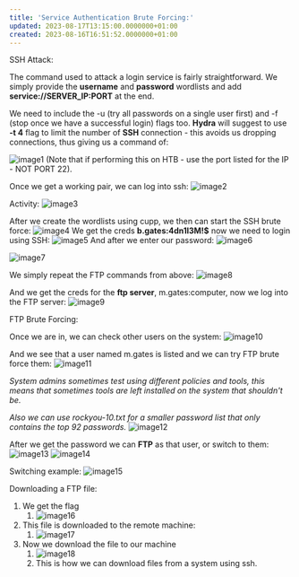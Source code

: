 ```yaml
---
title: 'Service Authentication Brute Forcing:'
updated: 2023-08-17T13:15:00.0000000+01:00
created: 2023-08-16T16:51:52.0000000+01:00
---
```


SSH Attack:

The command used to attack a login service is fairly straightforward. We simply provide the **username** and **password** wordlists and add **service://SERVER_IP:PORT** at the end.

We need to include the -u (try all passwords on a single user first) and -f (stop once we have a successful login) flags too. **Hydra** will suggest to use **-t 4** flag to limit the number of **SSH** connection - this avoids us dropping connections, thus giving us a command of:

![image1](../../../../_resources/image1-187.png)
(Note that if performing this on HTB - use the port listed for the IP - NOT PORT 22).

Once we get a working pair, we can log into ssh:
![image2](../../../../_resources/image2-154.png)

Activity:
![image3](../../../../_resources/image3-119.png)

After we create the wordlists using cupp, we then can start the SSH brute force:
![image4](../../../../_resources/image4-95.png)
We get the creds **b.gates:4dn1l3M!\$** now we need to login using SSH:
![image5](../../../../_resources/image5-73.png)
And after we enter our password:
![image6](../../../../_resources/image6-50.png)

![image7](../../../../_resources/image7-43.png)

We simply repeat the FTP commands from above:
![image8](../../../../_resources/image8-37.png)

And we get the creds for the **ftp server**, m.gates:computer, now we log into the FTP server:
![image9](../../../../_resources/image9-31.png)

FTP Brute Forcing:

Once we are in, we can check other users on the system:
![image10](../../../../_resources/image10-25.png)

And we see that a user named m.gates is listed and we can try FTP brute force them:
![image11](../../../../_resources/image11-19.png)

*System admins sometimes test using different policies and tools, this means that sometimes tools are left installed on the system that shouldn't be.*

*Also we can use rockyou-10.txt for a smaller password list that only contains the top 92 passwords.*
![image12](../../../../_resources/image12-14.png)

After we get the password we can **FTP** as that user, or switch to them:
![image13](../../../../_resources/image13-13.png)
![image14](../../../../_resources/image14-10.png)

Switching example:
![image15](../../../../_resources/image15-7.png)

Downloading a FTP file:

1.  We get the flag
    1.  ![image16](../../../../_resources/image16-7.png)
2.  This file is downloaded to the remote machine:
    1.  ![image17](../../../../_resources/image17-6.png)
3.  Now we download the file to our machine
    1.  ![image18](../../../../_resources/image18-6.png)
    2.  This is how we can download files from a system using ssh.

